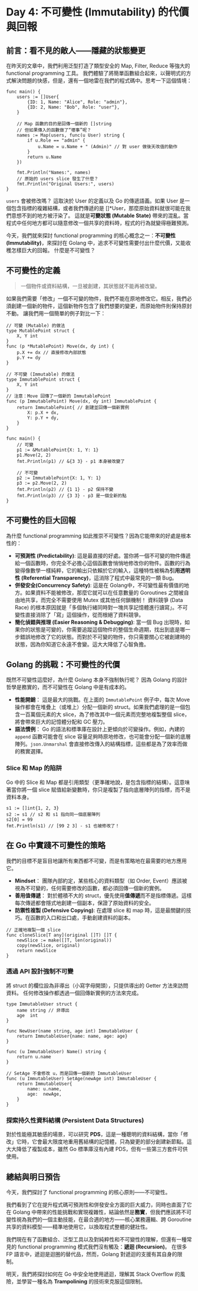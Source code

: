 # Day 4: 不可變性 (Immutability) 的代價與回報

## 前言：看不見的敵人——隱藏的狀態變更

在昨天的文章中，我們利用泛型打造了類型安全的 Map, Filter, Reduce 等強大的 functional programming 工具。
我們體驗了將簡單函數組合起來，以聲明式的方式解決問題的快感，但是，還有一個地雷在我們的程式碼中。思考一下這個情境：

```golang
func main() {
    users := []User{
        {ID: 1, Name: "Alice", Role: "admin"},
        {ID: 2, Name: "Bob", Role: "user"},
    }

    // Map 函數的目的是回傳一個新的 []string
    // 但如果傳入的函數做了“壞事”呢？
    names := Map(users, func(u User) string {
        if u.Role == "admin" {
            u.Name = u.Name + " (Admin)" // 對 user 做後天改值的動作
        }
        return u.Name
    })
    
    fmt.Println("Names:", names)
    // 原始的 users slice 發生了什麼？
    fmt.Println("Original Users:", users) 
}
```

`users` 會被修改嗎？ 這取決於 User 的定義以及 Go 的傳遞語義。如果 User 是一個包含指標的複雜結構，或者我們傳遞的是 []*User，那麼原始資料就很可能在我們意想不到的地方被汙染了。
這就是**可變狀態 (Mutable State)** 帶來的混亂。當程式中任何地方都可以隨意修改一個共享的資料時，程式的行為就變得極難預測。

今天，我們就來探討 functional programming 的核心概念之一：**不可變性 (Immutability)**，來探討在 Golang 中，追求不可變性需要付出什麼代價，又能收穫怎樣巨大的回報。
什麼是不可變性？

## 不可變性的定義

> 一個物件或資料結構，一旦被創建，其狀態就不能再被改變。

如果我們需要「修改」一個不可變的物件，我們不能在原地修改它。相反，我們必須創建一個新的物件，這個新物件包含了我們想要的變更，而原始物件則保持原封不動。
讓我們用一個簡單的例子對比一下：

```golang
// 可變 (Mutable) 的做法
type MutablePoint struct {
    X, Y int
}
func (p *MutablePoint) Move(dx, dy int) {
    p.X += dx // 直接修改內部狀態
    p.Y += dy
}

// 不可變 (Immutable) 的做法
type ImmutablePoint struct {
    X, Y int
}
// 注意：Move 回傳了一個新的 ImmutablePoint
func (p ImmutablePoint) Move(dx, dy int) ImmutablePoint {
    return ImmutablePoint{ // 創建並回傳一個新實例
        X: p.X + dx,
        Y: p.Y + dy,
    }
}

func main() {
    // 可變
    p1 := &MutablePoint{X: 1, Y: 1}
    p1.Move(2, 2)
    fmt.Println(p1) // &{3 3} - p1 本身被改變了

    // 不可變
    p2 := ImmutablePoint{X: 1, Y: 1}
    p3 := p2.Move(2, 2)
    fmt.Println(p2) // {1 1} - p2 保持不變
    fmt.Println(p3) // {3 3} - p3 是一個全新的點
}
```

## 不可變性的巨大回報

為什麼 functional programming 如此推崇不可變性？因為它能帶來的好處是根本性的：

- **可預測性 (Predictability)**: 這是最直接的好處。當你將一個不可變的物件傳遞給一個函數時，你完全不必擔心這個函數會悄悄地修改你的物件。函數的行為變得像數學一樣純粹，它的輸出只依賴於它的輸入，這種特性被稱為**引用透明性 (Referential Transparency)**，這消除了程式中最常見的一類 Bug。
- **併發安全(Concurrency Safety)**: 這是在 Golang中，不可變性最有價值的地方。如果資料不能被修改，那麼它就可以在任意數量的 Goroutines 之間被自由地共享，而完全不需要使用 Mutex 或其他任何鎖機制！ 資料競爭 (Data Race) 的根本原因就是「多個執行緒同時對一塊共享記憶體進行讀寫」。不可變性直接消除了「寫」這個操作，從而根絕了資料競爭。
- **簡化偵錯與推理 (Easier Reasoning & Debugging)**: 當一個 Bug 出現時，如果你的狀態是可變的，你需要追蹤這個物件的整個生命週期，找出到底是哪一步錯誤地修改了它的狀態。而對於不可變的物件，你只需要關心它被創建時的狀態，因為你知道它永遠不會變。這大大降低了心智負擔。

## Golang 的挑戰：不可變性的代價

既然不可變性這麼好，為什麼 Golang 本身不強制執行呢？ 因為 Golang 的設計哲學是務實的，而不可變性在 Golang 中是有成本的。

- **性能開銷**： 這是最大的挑戰。在上面的 `ImmutablePoint` 例子中，每次 Move 操作都會在堆疊上（或堆上）分配一個新的 struct。如果我們處理的是一個包含一百萬個元素的大 slice，為了修改其中一個元素而完整地複製整個 slice，將會帶來巨大的記憶體分配和 GC 壓力。
- **語法慣例**： Go 的語法和標準庫在設計上更傾向於可變操作。例如，內建的 `append` 函數可能會在 slice 容量足夠時原地修改，也可能會分配一個新的底層陣列。`json.Unmarshal` 會直接修改傳入的結構指標，這些都是為了效率而做的務實選擇。

### Slice 和 Map 的陷阱

Go 中的 Slice 和 Map 都是引用類型（更準確地說，是包含指標的結構）。這意味著當你將一個 slice 賦值給新變數時，你只是複製了指向底層陣列的指標，而不是資料本身。

```golang
s1 := []int{1, 2, 3}
s2 := s1 // s2 和 s1 指向同一個底層陣列
s2[0] = 99
fmt.Println(s1) // [99 2 3] - s1 也被修改了！
```

## 在 Go 中實踐不可變性的策略

我們的目標不是盲目地讓所有東西都不可變，而是有策略地在最需要的地方應用它。

- **Mindset**： 團隊內部約定，某些核心的資料類型（如 Order, Event）應該被視為不可變的，任何需要修改的函數，都必須回傳一個新的實例。
- **善用值傳遞**： 對於體積不大的 struct，優先使用**值傳遞**而不是指標傳遞。這樣每次傳遞都會隱式地創建一個副本，保證了原始資料的安全。
- **防禦性複製 (Defensive Copying)**: 在處理 slice 和 map 時，這是最關鍵的技巧。在函數的入口和出口處，手動創建資料的副本。

```golang
// 正確地複製一個 slice
func cloneSlice[T any](original []T) []T {
    newSlice := make([]T, len(original))
    copy(newSlice, original)
    return newSlice
}
```

### 透過 API 設計強制不可變

將 struct 的欄位設為非導出（小寫字母開頭），只提供導出的 Getter 方法來訪問資料。
任何修改操作都透過一個回傳新實例的方法來完成。

```golang
type ImmutableUser struct {
    name string // 非導出
    age  int
}

func NewUser(name string, age int) ImmutableUser {
    return ImmutableUser{name: name, age: age}
}

func (u ImmutableUser) Name() string {
    return u.name
}

// SetAge 不會修改 u，而是回傳一個新的 ImmutableUser
func (u ImmutableUser) SetAge(newAge int) ImmutableUser {
    return ImmutableUser{
        name: u.name,
        age:  newAge,
    }
}
```

### 探索持久性資料結構 (Persistent Data Structures) 

對於性能極其敏感的場景，可以研究 **PDS**，這是一種聰明的資料結構，當你「修改」它時，它會最大限度地重用舊結構的記憶體，只為變更的部分創建新節點。這大大降低了複製成本，雖然 Go 標準庫沒有內建 PDS，但有一些第三方套件可供使用。

## 總結與明日預告

今天，我們探討了 functional programming 的核心原則——不可變性。

我們看到了它在提升程式碼可預測性和併發安全方面的巨大威力，同時也直面了它在 Golang 中帶來的性能挑戰和實現複雜性，結論依然是**務實**，但我們應該將不可變性視為我們的一個主動技能，在最合適的地方——核心業務邏輯、跨 Goroutine 共享的資料模型——精準地使用它，以換取程式整體的健壯性。

我們現在有了函數組合、泛型工具以及對純粹性和不可變性的理解，但還有一種常見的 functional programming 模式我們沒有觸及：**遞迴 (Recursion)**。
在很多 FP 語言中，遞迴是迴圈的替代品，然而，Golang 對遞迴的支援有其自身的限制。

明天，我們將探討如何在 Go 中安全地使用遞迴，理解其 Stack Overflow 的風險，並學習一種名為 **Trampolining** 的技術來克服這個限制。